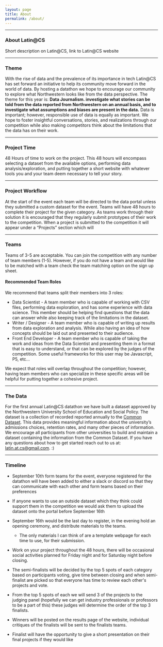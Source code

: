 ```yaml
---
layout: page
title: About
permalink: /about/
---
```


---

### **About Latin@CS**

Short description on Latin@CS, link to Latin@CS website

---

### **Theme**
With the rise of data and the prevalence of its importance in tech Latin@CS has set forward an initiative to help its community move forward in the world of data. By hosting a datathon we hope to encourage our community to explore what Northwestern looks like from the data perspective. The theme for this year is:   **Data Journalism. investigate what stories can be told from the data reported from Northwestern on an annual basis, and to investigate what assumptions and biases are present in the data.** Data is important; however, responsible use of data is equally as important. We hope to foster insightful conversations, stories, and realizations through our competition while also making competitors think about the limitations that the data has on their work. 

---

### **Project Time**
48 Hours of time to work on the project. This 48 hours will encompass selecting a dataset from the available options, performing data analysis/exploration, and putting together a short website with whatever tools you and your team deem necessary to tell your story. 

---

### **Project Workflow**
At the start of the event each team will be directed to the data portal unless they submitted a custom dataset for the event. Teams will have 48 hours to complete their project for the given category. As teams work through their solution it is encouraged that they regularly submit prototypes of their work to the competition. When a project is submitted to the competition it will appear under a “Projects” section which will

---

### **Teams**

Teams of 3-5 are acceptable. You can join the competition with any number of team members (1-5). However, if you do not have a team and would like to be matched with a team check the team matching option on the sign up sheet.

#### **Recommended Team Roles**

We recommend that teams split their members into 3 roles:
* Data Scientist - A team member who is capable of working with CSV files, performing data exploration, and has some experience with data science. This member should be helping find questions that the data can answer while also keeping track of the limitations in the dataset. 
* Writer / Designer - A team member who is capable of writing up results from data exploration and analysis. While also having an idea of how concepts should be laid out and presented to their audience.
* Front End Developer - A team member who is capable of taking the work and ideas from the Data Scientist and presenting them in a format that is easy to understand, or that can be explored by the judges of the competition. Some useful frameworks for this user may be Javascript, P5, etc…

We expect that roles will overlap throughout the competition; however, having team members who can specialize in these specific areas will be helpful for putting together a cohesive project.

---

### **The Data**

For the first annual Latin@CS datathon we have built a dataset approved by the Northwestern University School of Education and Social Policy. The dataset is a collection of recorded reported annually to the <a href=”https://commondataset.org/”>Common Dataset</a>. This data provides meaningful information about the university’s admissions choices, retention rates, and many other pieces of information. We encourage all participants from other universities to build and maintain a dataset containing the information from the Common Dataset. If you have any questions about how to get started reach out to us at: latin.at.cs@gmail.com. :)

---

### **Timeline**
* September 10th form teams for the event, everyone registered for the datathon will have been added to either a slack or discord so that they can communicate with each other and form teams based on their preferences


* If anyone wants to use an outside dataset which they think could support them in the competition we would ask them to upload the dataset onto the portal before September 16th


* September 16th would be the last day to register, in the evening hold an opening ceremony, and distribute materials to the teams.
    * The only materials I can think of are a template webpage for each time to use, for their submission. 

* Work on your project throughout the 48 hours, there will be occasional social activities planned for Friday night and for Saturday night before closing.

* The semi-finalists will be decided by the top 5 spots of each category based on participants voting, give time between closing and when semi-finalist are picked so that everyone has time to review each other's projects and vote.

* From the top 5 spots of each we will send 3 of the projects to the judging panel (hopefully we can get industry professionals or professors to be a part of this) these judges will determine the order of the top 3 finalists. 

* Winners will be posted on the results page of the website, individual critiques of the finalists will be sent to the finalists teams.

* Finalist will have the opportunity to give a short presentation on their final projects if they would like


